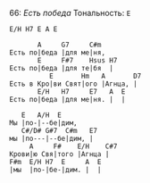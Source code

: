 66: *Есть победа*
Тональность: `E`
```Вступление
E/H H7 E A E
```
```Куплет
       A     G7     C#m
Есть по|беда |для ме|ня,
       E     F#7    Hsus H7
Есть по|беда |для те|бя  |
          E       Hm   A       D7
Есть в Кро|ви Свят|ого |Агнца, |
       E/H   H7     E7   A  E
Есть по|беда |для ме|ня. |  |
```
```Припев
   E   A/H  E         
Мы |по-|--бе|дим, 
   C#/D# G#7  C#m   E7
мы |по---|--бе|дим, |
     A     F#    E/H    C#7 
Крови|ю Свя|того |Агнца |   
F#m  E/H H7  E     A  E
|мы  |по-|бе-|дим. |  |
```